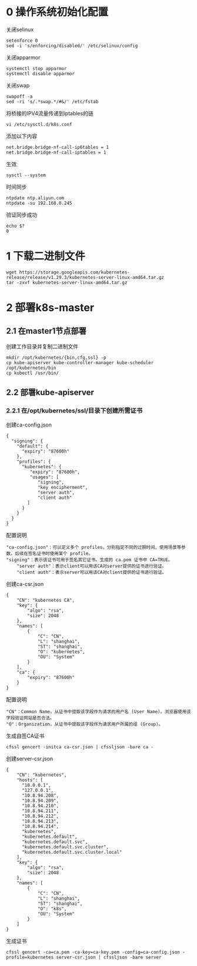 # 0 操作系统初始化配置
关闭selinux
```
setenforce 0
sed -i 's/enforcing/disabled/' /etc/selinux/config
```
关闭apparmor
```
systemctl stop apparmor
systemctl disable apparmor
```
关闭swap
```
swapoff -a
sed -ri 's/.*swap.*/#&/' /etc/fstab
```
将桥接的IPV4流量传递到iptables的链
```
vi /etc/sysctl.d/k8s.conf
```
添加以下内容
```
net.bridge.bridge-nf-call-ip6tables = 1
net.bridge.bridge-nf-call-iptables = 1
```
生效
```
sysctl --system
```
时间同步
```
ntpdate ntp.aliyun.com
ntpdate -su 192.168.0.245
```
验证同步成功
```
echo $?
0
```

# 1 下载二进制文件
```
wget https://storage.googleapis.com/kubernetes-release/release/v1.29.3/kubernetes-server-linux-amd64.tar.gz
tar -zxvf kubernetes-server-linux-amd64.tar.gz
```

# 2 部署k8s-master
## 2.1 在master1节点部署
创建工作目录并复制二进制文件
```
mkdir /opt/kubernetes/{bin,cfg,ssl} -p
cp kube-apiserver kube-controller-manager kube-scheduler /opt/kubernetes/bin
cp kubectl /usr/bin/
```
## 2.2 部署kube-apiserver
### 2.2.1 在/opt/kubernetes/ssl/目录下创建所需证书
创建ca-config.json
```
{
  "signing": {
    "default": {
      "expiry": "87600h"
    },		
    "profiles": {
      "kubernetes": {
         "expiry": "87600h",
         "usages": [
            "signing",
            "key encipherment",
            "server auth",
            "client auth"
        ]
      }
    }
  }
}
```
配置说明
```
"ca-config.json"：可以定义多个 profiles，分别指定不同的过期时间、使用场景等参数。后续在签名证书时使用某个 profile。
"signing"：表示该证书可用于签名其它证书。生成的 ca.pem 证书中 CA=TRUE。
	"server auth"：表示client可以用该CA对server提供的证书进行验证。
	"client auth"：表示server可以用该CA对client提供的证书进行验证。
```
创建ca-csr.json
```
{
    "CN": "kubernetes CA",
    "key": {
        "algo": "rsa",
        "size": 2048
    },
    "names": [
        {
            "C": "CN",
            "L": "shanghai",
            "ST": "shanghai",
            "O": "kubernetes",
            "OU": "System"
        }
    ],
    "ca": {
        "expiry": "87600h"
    }
}
```
配置说明
```
"CN"：Common Name，从证书中提取该字段作为请求的用户名 (User Name)。浏览器使用该字段验证网站是否合法。
"O"：Organization，从证书中提取该字段作为请求用户所属的组 (Group)。
```
生成自签CA证书
```
cfssl gencert -initca ca-csr.json | cfssljson -bare ca -
```
创建server-csr.json
```
{
    "CN": "kubernetes",
    "hosts": [
      "10.0.0.1",
      "127.0.0.1",
      "10.8.94.208",
      "10.8.94.209",
      "10.8.94.210",
      "10.8.94.211",
      "10.8.94.212",
      "10.8.94.213",
      "10.8.94.214",
      "kubernetes",
      "kubernetes.default",
      "kubernetes.default.svc",
      "kubernetes.default.svc.cluster",
      "kubernetes.default.svc.cluster.local"
    ],
    "key": {
        "algo": "rsa",
        "size": 2048
    },
    "names": [
        {
            "C": "CN",
            "L": "shanghai",
            "ST": "shanghai",
            "O": "k8s",
            "OU": "System"
        }
    ]
}
```
生成证书
```
cfssl gencert -ca=ca.pem -ca-key=ca-key.pem -config=ca-config.json -profile=kubernetes server-csr.json | cfssljson -bare server
```

